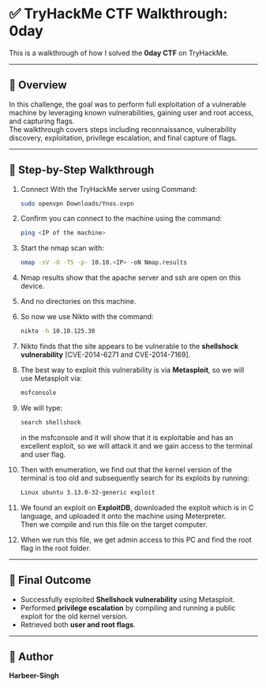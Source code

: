 # ✅ TryHackMe CTF Walkthrough: 0day

This is a walkthrough of how I solved the **0day CTF** on TryHackMe.

---

## 🎯 Overview

In this challenge, the goal was to perform full exploitation of a vulnerable machine by leveraging known vulnerabilities, gaining user and root access, and capturing flags.  
The walkthrough covers steps including reconnaissance, vulnerability discovery, exploitation, privilege escalation, and final capture of flags.

---

## 🚀 Step-by-Step Walkthrough

1. Connect With the TryHackMe server using Command:  
   ```bash
   sudo openvpn Downloads/Ynos.ovpn
   ```

2. Confirm you can connect to the machine using the command:  
   ```bash
   ping <IP of the machine>
   ```

3. Start the nmap scan with:  
   ```bash
   nmap -sV -O -T5 -p- 10.10.<IP> -oN Nmap.results
   ```

4. Nmap results show that the apache server and ssh are open on this device.

5. And no directories on this machine.

6. So now we use Nikto with the command:  
   ```bash
   nikto -h 10.10.125.30
   ```

7. Nikto finds that the site appears to be vulnerable to the **shellshock vulnerability** [CVE-2014-6271 and CVE-2014-7169].

8. The best way to exploit this vulnerability is via **Metasploit**, so we will use Metasploit via:  
   ```bash
   msfconsole
   ```

9. We will type:  
   ```bash
   search shellshock
   ```  
   in the msfconsole and it will show that it is exploitable and has an excellent exploit, so we will attack it and we gain access to the terminal and user flag.

10. Then with enumeration, we find out that the kernel version of the terminal is too old and subsequently search for its exploits by running:  
    ```bash
    Linux ubuntu 3.13.0-32-generic exploit
    ```

11. We found an exploit on **ExploitDB**, downloaded the exploit which is in C language, and uploaded it onto the machine using Meterpreter.  
    Then we compile and run this file on the target computer.

12. When we run this file, we get admin access to this PC and find the root flag in the root folder.

---

## 🎯 Final Outcome

- Successfully exploited **Shellshock vulnerability** using Metasploit.  
- Performed **privilege escalation** by compiling and running a public exploit for the old kernel version.  
- Retrieved both **user and root flags**.

---

## 👤 Author

**Harbeer-Singh**
